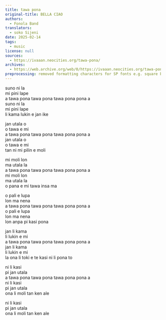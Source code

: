 ```yaml
---
title: tawa pona
original-title: BELLA CIAO
authors:
  - Fonola Band
translators:
  - soko Sijeni
date: 2025-02-14
tags:
  - music
license: null
sources:
  - https://ivaaan.neocities.org/tawa-pona/
archives:
  - https://web.archive.org/web/0/https://ivaaan.neocities.org/tawa-pona/
preprocessing: removed formatting characters for SP fonts e.g. square brackets for cartouches, word1 for alt glyph selection
---
```


suno ni la  
mi pini lape  
a tawa pona tawa pona tawa pona pona a  
suno ni la  
mi pini lape  
li kama lukin e jan ike

jan utala o  
o tawa e mi  
a tawa pona tawa pona tawa pona pona a  
jan utala o  
o tawa e mi  
tan ni mi pilin e moli

mi moli lon  
ma utala la  
a tawa pona tawa pona tawa pona pona a  
mi moli lon  
ma utala la  
o pana e mi tawa insa ma

o pali e lupa  
lon ma nena  
a tawa pona tawa pona tawa pona pona a  
o pali e lupa  
lon ma nena  
lon anpa pi kasi pona

jan li kama  
li lukin e mi  
a tawa pona tawa pona tawa pona pona a  
jan li kama  
li lukin e mi  
la ona li toki e te kasi ni li pona to

ni li kasi  
pi jan utala  
a tawa pona tawa pona tawa pona pona a  
ni li kasi  
pi jan utala  
ona li moli tan ken ale

ni li kasi  
pi jan utala  
ona li moli tan ken ale